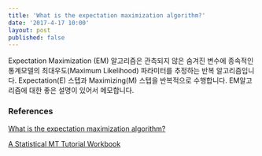 ```yaml
---
title: 'What is the expectation maximization algorithm?'
date: '2017-4-17 10:00'
layout: post
published: false
---
```

Expectation Maximization (EM) 알고리즘은 관측되지 않은 숨겨진 변수에 종속적인 통계모델의 최대우도(Maximum Likelihood)  파라미터를 추정하는 반복 알고리즘입니다. Expectation(E) 스텝과 Maximizing(M) 스텝을 반복적으로 수행합니다. EM알고리즘에 대한 좋은 설명이 있어서 메모합니다.

### References

[What is the expectation maximization algorithm?](https://www.nature.com/nbt/journal/v26/n8/pdf/nbt1406.pdf)

[A Statistical MT Tutorial Workbook](http://www.isi.edu/natural-language/mt/wkbk.pdf)

